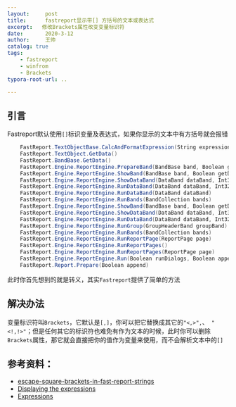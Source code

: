 ```yaml
---
layout:     post
title:      fastreport显示带[] 方括号的文本或表达式
excerpt:   修改Brackets属性改变变量标识符
date:       2020-3-12
author:     王帅
catalog: true
tags:
    - fastreport
    - winfrom
    - Brackets
typora-root-url: ..

---
```


## 引言

Fastreport默认使用`[]`标识变量及表达式，如果你显示的文本中有方括号就会报错

```c#
    FastReport.TextObjectBase.CalcAndFormatExpression(String expression,Int32 expressionIndex)
    FastReport.TextObject.GetData()
    FastReport.BandBase.GetData()
    FastReport.Engine.ReportEngine.PrepareBand(BandBase band, Boolean getData)        	FastReport.Engine.ReportEngine.ShowBandToPreparedPages(BandBase band, Boolean getData)
    FastReport.Engine.ReportEngine.ShowBand(BandBase band, Boolean getData)
    FastReport.Engine.ReportEngine.ShowDataBand(DataBand dataBand, Int32 rowCount)
    FastReport.Engine.ReportEngine.RunDataBand(DataBand dataBand, Int32 rowCount, Boolean keepFirstRow, Boolean keepLastRow)
    FastReport.Engine.ReportEngine.RunDataBand(DataBand dataBand)
    FastReport.Engine.ReportEngine.RunBands(BandCollection bands)       FastReport.Engine.ReportEngine.RenderOuterSubreports(BandBase parentBand)
    FastReport.Engine.ReportEngine.ShowBand(BandBase band, Boolean getData)
    FastReport.Engine.ReportEngine.ShowDataBand(DataBand dataBand, Int32 rowCount)
    FastReport.Engine.ReportEngine.RunDataBand(DataBand dataBand, Int32 rowCount, Boolean keepFirstRow, Boolean keepLastRow)    FastReport.Engine.ReportEngine.ShowGroupTree(GroupTreeItem root)     FastReport.Engine.ReportEngine.ShowGroupTree(GroupTreeItem root)
    FastReport.Engine.ReportEngine.RunGroup(GroupHeaderBand groupBand)
    FastReport.Engine.ReportEngine.RunBands(BandCollection bands)
    FastReport.Engine.ReportEngine.RunReportPage(ReportPage page)
    FastReport.Engine.ReportEngine.RunReportPages()
    FastReport.Engine.ReportEngine.RunReportPages(ReportPage page)
    FastReport.Engine.ReportEngine.Run(Boolean runDialogs, Boolean append, Boolean resetDataState, ReportPage page)
    FastReport.Report.Prepare(Boolean append)
```

此时你首先想到的就是转义，其实`Fastreport`提供了简单的方法

## 解决办法

变量标识符叫`Brackets`，它默认是`[,]`，你可以把它替换成其它的`"<,>",`、` "<!,!>"`；但是任何其它的标识符也难免有作为文本的时候，此时你可以删除`Brackets`属性，那它就会直接把你的值作为变量来使用，而不会解析文本中的`[]`

## 参考资料：

* [escape-square-brackets-in-fast-report-strings](https://stackoverflow.com/questions/12636732/escape-square-brackets-in-fast-report-strings)
* [Displaying the expressions](https://www.fast-report.com/documentation/UserManFrNET-en/index.html?textobjectexpressions.htm)
* [Expressions](https://fastreports.github.io/FastReport.Documentation/Expressions.html)

